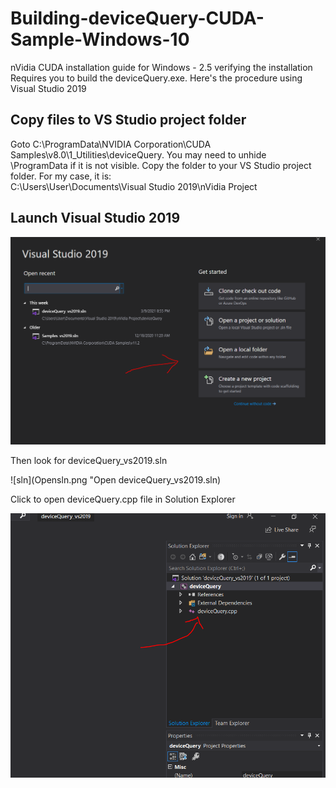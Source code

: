 # Building-deviceQuery-CUDA-Sample-Windows-10

nVidia CUDA installation guide for Windows - 2.5 verifying the installation  
Requires you to build the deviceQuery.exe.  Here's the procedure using Visual Studio 2019

## Copy files to VS Studio project folder
Goto C:\ProgramData\NVIDIA Corporation\CUDA Samples\v8.0\1_Utilities\deviceQuery.  You may need to unhide \ProgramData if it is not visible.
Copy the folder to your VS Studio project folder.  For my case, it is:  
C:\Users\User\Documents\Visual Studio 2019\nVidia Project

## Launch Visual Studio 2019

![VS Studio 2019](LauchVS.png "Launch Visual Studio 2019")

Then look for deviceQuery_vs2019.sln

![sln](Opensln.png "Open deviceQuery_vs2019.sln)

Click to open deviceQuery.cpp file in Solution Explorer

![open cpp](Opencpp.png "Open deviceQuery.cpp")

